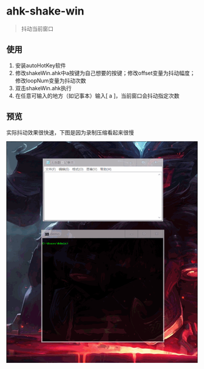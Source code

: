 # ahk-shake-win
> 抖动当前窗口


## 使用
1. 安装autoHotKey软件
1. 修改shakeWin.ahk中a按键为自己想要的按键；修改offset变量为抖动幅度；修改loopNum变量为抖动次数
1. 双击shakeWin.ahk执行
1. 在任意可输入的地方（如记事本）输入[ a ]，当前窗口会抖动指定次数

## 预览
实际抖动效果很快速，下图是因为录制压缩看起来很慢
<div align=center><img src="https://github.com/bjc5233/ahk-shake-win/raw/master/resources/demo.gif"/></div>